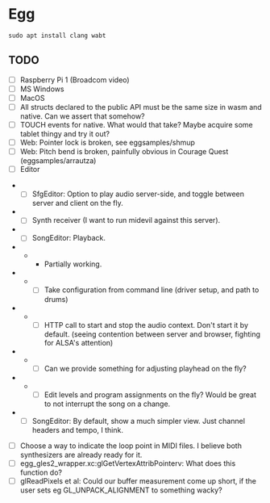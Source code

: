 # Egg

```
sudo apt install clang wabt
```

## TODO

- [ ] Raspberry Pi 1 (Broadcom video)
- [ ] MS Windows
- [ ] MacOS
- [ ] All structs declared to the public API must be the same size in wasm and native. Can we assert that somehow?
- [ ] TOUCH events for native. What would that take? Maybe acquire some tablet thingy and try it out?
- [ ] Web: Pointer lock is broken, see eggsamples/shmup
- [ ] Web: Pitch bend is broken, painfully obvious in Courage Quest (eggsamples/arrautza)
- [ ] Editor
- - [ ] SfgEditor: Option to play audio server-side, and toggle between server and client on the fly.
- - [ ] Synth receiver (I want to run midevil against this server).
- - [ ] SongEditor: Playback.
- - - Partially working.
- - - [ ] Take configuration from command line (driver setup, and path to drums)
- - - [ ] HTTP call to start and stop the audio context. Don't start it by default. (seeing contention between server and browser, fighting for ALSA's attention)
- - - [ ] Can we provide something for adjusting playhead on the fly?
- - - [ ] Edit levels and program assignments on the fly? Would be great to not interrupt the song on a change.
- - [ ] SongEditor: By default, show a much simpler view. Just channel headers and tempo, I think.
- [ ] Choose a way to indicate the loop point in MIDI files. I believe both synthesizers are already ready for it.
- [ ] egg_gles2_wrapper.xc:glGetVertexAttribPointerv: What does this function do?
- [ ] glReadPixels et al: Could our buffer measurement come up short, if the user sets eg GL_UNPACK_ALIGNMENT to something wacky?

